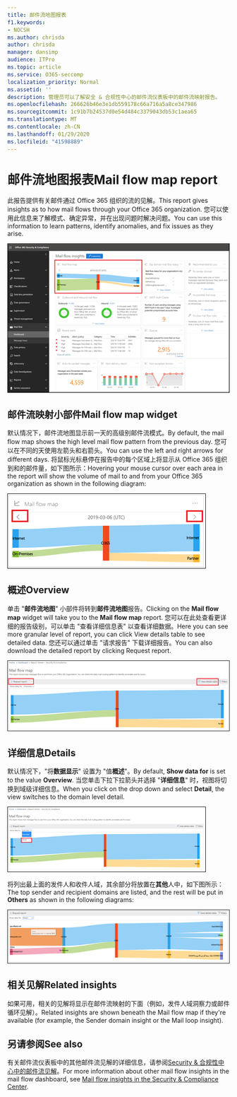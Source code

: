 ```yaml
---
title: 邮件流地图报表
f1.keywords:
- NOCSH
ms.author: chrisda
author: chrisda
manager: dansimp
audience: ITPro
ms.topic: article
ms.service: O365-seccomp
localization_priority: Normal
ms.assetid: ''
description: 管理员可以了解安全 & 合规性中心的邮件流仪表板中的邮件流映射报告。
ms.openlocfilehash: 266626b46e3e1db559178c66a716a5a8ce347986
ms.sourcegitcommit: 1c91b7b24537d0e54d484c3379043db53c1aea65
ms.translationtype: MT
ms.contentlocale: zh-CN
ms.lasthandoff: 01/29/2020
ms.locfileid: "41598889"
---
```

# <a name="mail-flow-map-report"></a><span data-ttu-id="34e2d-103">邮件流地图报表</span><span class="sxs-lookup"><span data-stu-id="34e2d-103">Mail flow map report</span></span>

<span data-ttu-id="34e2d-104">此报告提供有关邮件通过 Office 365 组织的流的见解。</span><span class="sxs-lookup"><span data-stu-id="34e2d-104">This report gives insights as to how mail flows through your Office 365 organization.</span></span> <span data-ttu-id="34e2d-105">您可以使用此信息来了解模式、确定异常，并在出现问题时解决问题。</span><span class="sxs-lookup"><span data-stu-id="34e2d-105">You can use this information to learn patterns, identify anomalies, and fix issues as they arise.</span></span>

![安全 & 合规性中心的邮件流仪表板中的邮件流映射报告](../media/mail-flow-map-selected.png)

## <a name="mail-flow-map-widget"></a><span data-ttu-id="34e2d-107">邮件流映射小部件</span><span class="sxs-lookup"><span data-stu-id="34e2d-107">Mail flow map widget</span></span>

<span data-ttu-id="34e2d-108">默认情况下，邮件流地图显示前一天的高级别邮件流模式。</span><span class="sxs-lookup"><span data-stu-id="34e2d-108">By default, the mail flow map shows the high level mail flow pattern from the previous day.</span></span> <span data-ttu-id="34e2d-109">您可以在不同的天使用左箭头和右箭头。</span><span class="sxs-lookup"><span data-stu-id="34e2d-109">You can use the left and right arrows for different days.</span></span> <span data-ttu-id="34e2d-110">将鼠标光标悬停在报告中的每个区域上将显示从 Office 365 组织到和的邮件量，如下图所示：</span><span class="sxs-lookup"><span data-stu-id="34e2d-110">Hovering your mouse cursor over each area in the report will show the volume of mail to and from your Office 365 organization as shown in the following diagram:</span></span>

![邮件流映射小组件中的向左和向右箭头](../media/mail-flow-map-widget.png)

## <a name="overview"></a><span data-ttu-id="34e2d-112">概述</span><span class="sxs-lookup"><span data-stu-id="34e2d-112">Overview</span></span>

<span data-ttu-id="34e2d-113">单击 "**邮件流地图**" 小部件将转到**邮件流地图**报告。</span><span class="sxs-lookup"><span data-stu-id="34e2d-113">Clicking on the **Mail flow map** widget will take you to the **Mail flow map** report.</span></span> <span data-ttu-id="34e2d-114">您可以在此处查看更详细的报告级别，可以单击 "查看详细信息表" 以查看详细数据。</span><span class="sxs-lookup"><span data-stu-id="34e2d-114">Here you can see more granular level of report, you can click View details table to see detailed data.</span></span> <span data-ttu-id="34e2d-115">您还可以通过单击 "请求报告" 下载详细报告。</span><span class="sxs-lookup"><span data-stu-id="34e2d-115">You can also download the detailed report by clicking Request report.</span></span>

![邮件流映射报告中的概述视图](../media/mail-flow-map-overview.png)

## <a name="details"></a><span data-ttu-id="34e2d-117">详细信息</span><span class="sxs-lookup"><span data-stu-id="34e2d-117">Details</span></span>

<span data-ttu-id="34e2d-118">默认情况下，"将**数据显示**" 设置为 "值**概述**"。</span><span class="sxs-lookup"><span data-stu-id="34e2d-118">By default, **Show data for** is set to the value **Overview**.</span></span> <span data-ttu-id="34e2d-119">当您单击下拉下拉箭头并选择 "**详细信息**" 时，视图将切换到域级详细信息。</span><span class="sxs-lookup"><span data-stu-id="34e2d-119">When you click on the drop down and select **Detail**, the view switches to the domain level detail.</span></span>

![在邮件流映射报告中选择 "在概述视图中显示数据中的详细信息"](../media/mail-flow-map-select-detail.png)

<span data-ttu-id="34e2d-121">将列出最上面的发件人和收件人域，其余部分将放置在**其他**人中，如下图所示：</span><span class="sxs-lookup"><span data-stu-id="34e2d-121">The top sender and recipient domains are listed, and the rest will be put in **Others** as shown in the following diagrams:</span></span>

![邮件流映射报告中的详细信息视图](../media/mail-flow-map-detail.png)

## <a name="related-insights"></a><span data-ttu-id="34e2d-123">相关见解</span><span class="sxs-lookup"><span data-stu-id="34e2d-123">Related insights</span></span>

<span data-ttu-id="34e2d-124">如果可用，相关的见解将显示在邮件流映射的下面（例如，发件人域洞察力或邮件循环见解）。</span><span class="sxs-lookup"><span data-stu-id="34e2d-124">Related insights are shown beneath the Mail flow map if they're available (for example, the Sender domain insight or the Mail loop insight).</span></span>

## <a name="see-also"></a><span data-ttu-id="34e2d-125">另请参阅</span><span class="sxs-lookup"><span data-stu-id="34e2d-125">See also</span></span>

<span data-ttu-id="34e2d-126">有关邮件流仪表板中的其他邮件流见解的详细信息，请参阅[Security & 合规性中心中的邮件流见解](mail-flow-insights-v2.md)。</span><span class="sxs-lookup"><span data-stu-id="34e2d-126">For more information about other mail flow insights in the mail flow dashboard, see [Mail flow insights in the Security & Compliance Center](mail-flow-insights-v2.md).</span></span>